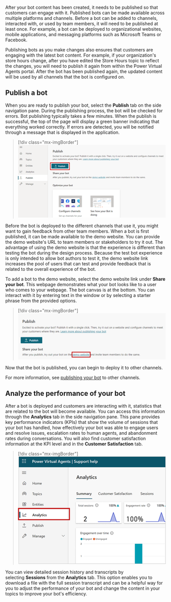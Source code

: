 After your bot content has been created, it needs to be published so that customers can engage with it. Published bots can be made available across multiple platforms and channels. Before a bot can be added to channels, interacted with, or used by team members, it will need to be published at least once. For example, a bot can be deployed to organizational websites, mobile applications, and messaging platforms such as Microsoft Teams or Facebook.

Publishing bots as you make changes also ensures that customers are engaging with the latest bot content. For example, if your organization's store hours change, after you have edited the Store Hours topic to reflect the changes, you will need to publish it again from within the Power Virtual Agents portal. After the bot has been published again, the updated content will be used by all channels that the bot is configured on.

## Publish a bot

When you are ready to publish your bot, select the **Publish** tab on the side navigation pane. During the publishing process, the bot will be checked for errors. Bot publishing typically takes a few minutes. When the publish is successful, the top of the page will display a green banner indicating that everything worked correctly. If errors are detected, you will be notified through a message that is displayed in the application.

> [!div class="mx-imgBorder"]
> [![Screenshot of publish a bot details in side navigation pane.](../media/power-virtual-agents-6-1-ssm.png)](../media/power-virtual-agents-6-1-ssm.png#lightbox)

Before the bot is deployed to the different channels that use it, you might want to gain feedback from other team members. When a bot is first published, it can be made available to the demo website. You can provide the demo website's URL to team members or stakeholders to try it out. The advantage of using the demo website is that the experience is different than testing the bot during the design process. Because the test bot experience is only intended to allow bot authors to test it, the demo website link increases the pool of users that can test and provide feedback that is related to the overall experience of the bot.

To add a bot to the demo website, select the demo website link under **Share your bot**. This webpage demonstrates what your bot looks like to a user who comes to your webpage. The bot canvas is at the bottom. You can interact with it by entering text in the window or by selecting a starter phrase from the provided options.

> [!div class="mx-imgBorder"]
> [![Screenshot of demo your bot option from share your bot.](../media/power-virtual-agents-6-2-ssm.png)](../media/power-virtual-agents-6-2-ssm.png#lightbox)

Now that the bot is published, you can begin to deploy it to other channels.

For more information, see [publishing your bot](/power-virtual-agents/publication-fundamentals-publish-channels/?azure-portal=true) to other channels. 

## Analyze the performance of your bot

After a bot is deployed and customers are interacting with it, statistics that are related to the bot will become available. You can access this information through the **Analytics** tab in the side navigation pane. This pane provides key performance indicators (KPIs) that show the volume of sessions that your bot has handled, how effectively your bot was able to engage users and resolve issues, escalation rates to human agents, and abandonment rates during conversations. You will also find customer satisfaction information at the KPI level and in the **Customer Satisfaction** tab.

> [!div class="mx-imgBorder"]
> [![Screenshot of analytics on bot performance from customer satisfaction.](../media/power-virtual-agents-6-3-ssm.png)](../media/power-virtual-agents-6-3-ssm.png#lightbox)

You can view detailed session history and transcripts by selecting **Sessions** from the **Analytics** tab. This option enables you to download a file with the full session transcript and can be a helpful way for you to adjust the performance of your bot and change the content in your topics to improve your bot's efficiency.
